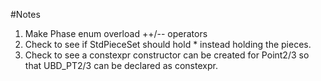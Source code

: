 #Notes
1. Make Phase enum overload ++/-- operators
2. Check to see if StdPieceSet should hold * instead holding the pieces. 
3. Check to see a constexpr constructor can be created for Point2/3 so that UBD_PT2/3 can
    be declared as constexpr.
